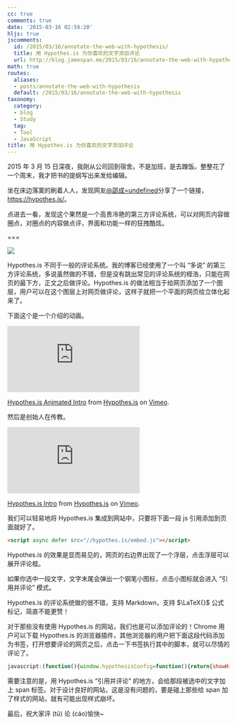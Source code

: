 ```yaml
---
cc: true
comments: true
date: '2015-03-16 02:59:20'
hljs: true
jscomments:
  id: /2015/03/16/annotate-the-web-with-hypothesis/
  title: 用 Hypothes.is 为你喜欢的文字添加评论
  url: http://blog.jamespan.me/2015/03/16/annotate-the-web-with-hypothesis/
math: true
routes:
  aliases:
  - posts/annotate-the-web-with-hypothesis
  default: /2015/03/16/annotate-the-web-with-hypothesis
taxonomy:
  category:
  - blog
  - Study
  tag:
  - Tool
  - JavaScript
title: 用 Hypothes.is 为你喜欢的文字添加评论
---
```


2015 年 3 月 15 日深夜，我刚从公司回到宿舍。不是加班，是去蹭饭。整整花了一个周末，我才把书的提纲写出来发给编辑。

坐在床边落寞的刷着人人，发现网友[@邵成=undefined](http://www.renren.com/480812352/)分享了一个链接，<https://hypothes.is/>。

点进去一看，发现这个果然是一个高贵冷艳的第三方评论系统，可以对网页内容做圈点，对圈点的内容做点评，界面和功能一样的狂拽酷炫。

===



![](https://ws4.sinaimg.cn/large/e724cbefgw1eq6zbr8tnlj20yr0l4gpw.jpg)

Hypothes.is 不同于一般的评论系统。我的博客已经使用了一个叫 “多说” 的第三方评论系统，多说虽然做的不错，但是没有跳出常见的评论系统的桎浩，只能在网页的最下方，正文之后做评论。Hypothes.is 的做法相当于给网页添加了一个图层，用户可以在这个图层上对网页做评论，这样子就把一个平面的网页给立体化起来了。

下面这个是一个介绍的动画。



<div class="video-container">
	<iframe src="https://player.vimeo.com/video/71468316" frameborder="0" webkitallowfullscreen mozallowfullscreen allowfullscreen></iframe> <p><a href="https://vimeo.com/71468316">Hypothes.is Animated Intro</a> from <a href="https://vimeo.com/user7906166">Hypothes.is</a> on <a href="https://vimeo.com">Vimeo</a>.</p>
</div>

然后是创始人在传教。

<div class="video-container">
	<iframe src="https://player.vimeo.com/video/29633009" frameborder="0" webkitallowfullscreen mozallowfullscreen allowfullscreen></iframe> <p><a href="https://vimeo.com/29633009">Hypothes.is Intro</a> from <a href="https://vimeo.com/user7906166">Hypothes.is</a> on <a href="https://vimeo.com">Vimeo</a>.</p>
</div>

我们可以轻易地将 Hypothes.is 集成到网站中，只要将下面一段 js 引用添加到页面就好了。

```html
<script async defer src="//hypothes.is/embed.js"></script>
```

Hypothes.is 的效果是显而易见的，网页的右边界出现了一个浮层，点击浮层可以展开评论框。

如果你选中一段文字，文字末尾会弹出一个钢笔小图标，点击小图标就会进入 “引用并评论” 模式。

Hypothes.is 的评论系统做的很不错，支持 Markdown，支持 $\LaTeX{}$ 公式标记，简直不能更赞！

对于那些没有使用 Hypothes.is 的网站，我们也是可以添加评论的！Chrome 用户可以下载 Hypothes.is 的浏览器插件，其他浏览器的用户把下面这段代码添加为书签，打开想要评论的网页之后，点击一下书签执行其中的脚本，就可以尽情的评论了。

```js
javascript:(function(){window.hypothesisConfig=function(){return{showHighlights:true};};var%20d=document,s=d.createElement('script');s.setAttribute('src','https://hypothes.is/app/embed.js');d.body.appendChild(s)})();
```

需要注意的是，用 Hypothes.is “引用并评论” 的地方，会给那段被选中的文字加上 span 标签。对于设计良好的网站，这是没有问题的，要是碰上那些给 span 加了样式的网站，就有可能出现样式崩坏。


最后，祝大家评 (tŭ) 论 (cáo)愉快~